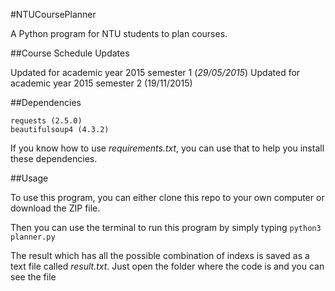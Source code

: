 #NTUCoursePlanner

A Python program for NTU students to plan courses.

##Course Schedule Updates

Updated for academic year 2015 semester 1 (*29/05/2015*)
Updated for academic year 2015 semester 2 (19/11/2015)

##Dependencies

    requests (2.5.0)
    beautifulsoup4 (4.3.2)

If you know how to use *requirements.txt*, you can use that to help you install these dependencies.

##Usage

To use this program, you can either clone this repo to your own computer or download the ZIP file.

Then you can use the terminal to run this program by simply typing `python3 planner.py`

The result which has all the possible combination of indexs is saved as a text file called *result.txt*. Just open the folder where the code is and you can see the file
